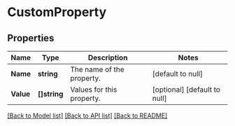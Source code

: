# CustomProperty

## Properties
Name | Type | Description | Notes
------------ | ------------- | ------------- | -------------
**Name** | **string** | The name of the property. | [default to null]
**Value** | **[]string** | Values for this property. | [optional] [default to null]

[[Back to Model list]](../README.md#documentation-for-models) [[Back to API list]](../README.md#documentation-for-api-endpoints) [[Back to README]](../README.md)


